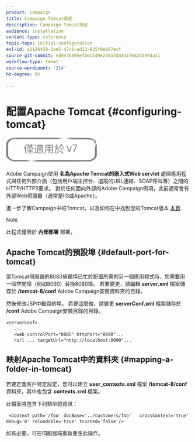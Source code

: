 ```yaml
---
product: campaign
title: Campaign Tomcat設定
description: Campaign Tomcat設定
audience: installation
content-type: reference
topic-tags: initial-configuration
exl-id: a2126458-2ae5-47c6-ad13-925f0e067ecf
source-git-commit: ed9e76495efb0cb49e248a7d38417642c5094a11
workflow-type: tm+mt
source-wordcount: '214'
ht-degree: 0%

---
```


# 配置Apache Tomcat {#configuring-tomcat}

![](../../assets/v7-only.svg)

Adobe Campaign使用 **名為Apache Tomcat的嵌入式Web servlet** 處理應用程式與任何外部介面（包括用戶端主控台、追蹤的URL連結、SOAP呼叫等）之間的HTTP/HTTPS要求。 對於任何面向外部的Adobe Campaign例項，此前通常會有外部Web伺服器（通常是IIS或Apache）。

進一步了解Campaign中的Tomcat，以及如何在中找到您的Tomcat版本 [本頁](../../production/using/locate-tomcat-version.md).

>[!NOTE]
>
>此程式僅限於 **內部部署** 部署。

## Apache Tomcat的預設埠 {#default-port-for-tomcat}

當Tomcat伺服器的8080偵聽埠已忙於配置所需的另一個應用程式時，您需要用一個空閒埠（例如8090）替換8080埠。 若要變更，請編輯 **server.xml** 檔案儲存於 **/tomcat-8/conf** Adobe Campaign安裝資料夾的目錄。

然後修改JSP中繼頁的埠。 若要這麼做，請變更 **serverConf.xml** 檔案儲存於 **/conf** Adobe Campaign安裝目錄的目錄。

```
<serverConf>
   ...
   <web controlPort="8005" httpPort="8090"...
   <url ... targetUrl="http://localhost:8090"...
```

## 映射Apache Tomcat中的資料夾 {#mapping-a-folder-in-tomcat}

若要定義客戶特定設定，您可以建立 **user_contexts.xml** 檔案 **/tomcat-8/conf** 資料夾，其中也包含 **contexts.xml** 檔案。

此檔案將包含下列類型的資訊：

```
 <Context path='/foo' docBase='../customers/foo'   crossContext='true' debug='0' reloadable='true' trusted='false'/>
```

如有必要，可在伺服器端重新產生此操作。
